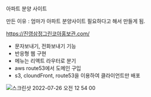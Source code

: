 아파트 분양 사이트

만든 이유 : 엄마가 아파트 분양사이트 필요하다고 해서 만들게 됨.

https://진영삼정그린코아홍보관.com/

- 문자보내기, 전화보내기 기능
- 반응형 웹 구현
- 메뉴는 리액트 라우터로 분기
- aws route53에서 도메인 구입
- s3, cloundFront, route53을 이용하여 클라이언트만 배포

![스크린샷 2022-07-26 오전 12 54 00](https://user-images.githubusercontent.com/72595163/180823254-b48ce6d3-3fdf-44b7-89dd-f12695732384.png)
